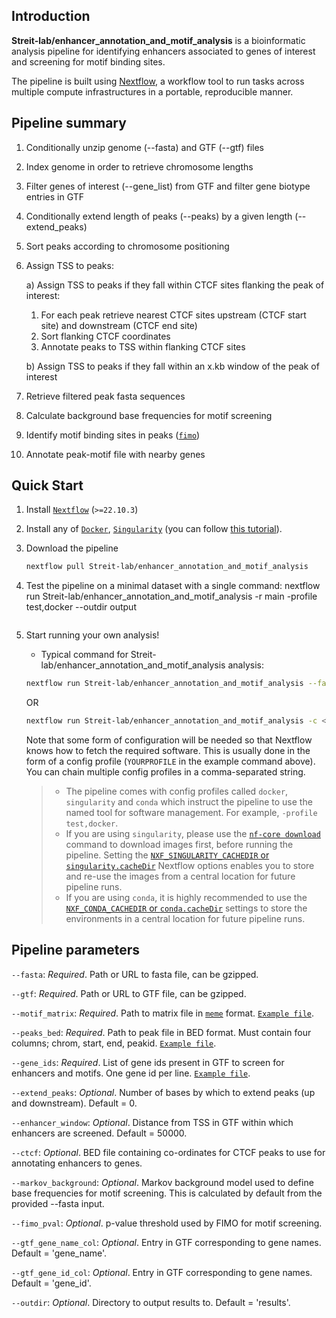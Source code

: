 ## Introduction

**Streit-lab/enhancer_annotation_and_motif_analysis** is a bioinformatic analysis pipeline for identifying enhancers associated to genes of interest and screening for motif binding sites.

The pipeline is built using [Nextflow](https://www.nextflow.io), a workflow tool to run tasks across multiple compute infrastructures in a portable, reproducible manner.

## Pipeline summary

1. Conditionally unzip genome (--fasta) and GTF (--gtf) files
2. Index genome in order to retrieve chromosome lengths
3. Filter genes of interest (--gene_list) from GTF and filter gene biotype entries in GTF
4. Conditionally extend length of peaks (--peaks) by a given length (--extend_peaks)
5. Sort peaks according to chromosome positioning

6. Assign TSS to peaks:

   a) Assign TSS to peaks if they fall within CTCF sites flanking the peak of interest:
      1. For each peak retrieve nearest CTCF sites upstream (CTCF start site) and downstream (CTCF end site)
      2. Sort flanking CTCF coordinates
      3. Annotate peaks to TSS within flanking CTCF sites

   b) Assign TSS to peaks if they fall within an x.kb window of the peak of interest

7. Retrieve filtered peak fasta sequences
8. Calculate background base frequencies for motif screening
9. Identify motif binding sites in peaks ([`fimo`](https://meme-suite.org/meme/doc/fimo.html))
10. Annotate peak-motif file with nearby genes

## Quick Start

1. Install [`Nextflow`](https://www.nextflow.io/docs/latest/getstarted.html#installation) (`>=22.10.3`)

2. Install any of [`Docker`](https://docs.docker.com/engine/installation/), [`Singularity`](https://www.sylabs.io/guides/3.0/user-guide/) (you can follow [this tutorial](https://singularity-tutorial.github.io/01-installation/)).

3. Download the pipeline

   ```bash
   nextflow pull Streit-lab/enhancer_annotation_and_motif_analysis
   ```

4. Test the pipeline on a minimal dataset with a single command:
   nextflow run Streit-lab/enhancer_annotation_and_motif_analysis -r main -profile test,docker --outdir output
   ```
4. Start running your own analysis!

   - Typical command for Streit-lab/enhancer_annotation_and_motif_analysis analysis:

   ```bash
   nextflow run Streit-lab/enhancer_annotation_and_motif_analysis --fasta <FASTA_PATH_OR_URL> --gtf <GTF_PATH_OR_URL> --motif_matrix <MEME_MOTIF_FILE> --peaks_bed <PEAK_BED_FILE> -profile <docker/singularity/conda>
   ```

   OR

   ```bash
   nextflow run Streit-lab/enhancer_annotation_and_motif_analysis -c <YOURPROFILE> -profile <docker/singularity/conda>
   ```

   Note that some form of configuration will be needed so that Nextflow knows how to fetch the required software. This is usually done in the form of a config profile (`YOURPROFILE` in the example command above). You can chain multiple config profiles in a comma-separated string.

   > - The pipeline comes with config profiles called `docker`, `singularity` and `conda` which instruct the pipeline to use the named tool for software management. For example, `-profile test,docker`.
   > - If you are using `singularity`, please use the [`nf-core download`](https://nf-co.re/tools/#downloading-pipelines-for-offline-use) command to download images first, before running the pipeline. Setting the [`NXF_SINGULARITY_CACHEDIR` or `singularity.cacheDir`](https://www.nextflow.io/docs/latest/singularity.html?#singularity-docker-hub) Nextflow options enables you to store and re-use the images from a central location for future pipeline runs.
   > - If you are using `conda`, it is highly recommended to use the [`NXF_CONDA_CACHEDIR` or `conda.cacheDir`](https://www.nextflow.io/docs/latest/conda.html) settings to store the environments in a central location for future pipeline runs.


## Pipeline parameters

`--fasta`: *Required*. Path or URL to fasta file, can be gzipped.

`--gtf`: *Required*. Path or URL to GTF file, can be gzipped.

`--motif_matrix`: *Required*. Path to matrix file in [`meme`](https://meme-suite.org/meme/doc/meme-format.html) format. [`Example file`](https://github.com/Streit-lab/enhancer_annotation_and_motif_analysis/blob/main/test_data/six1_motifs.txt). 

`--peaks_bed`: *Required*. Path to peak file in BED format. Must contain four columns; chrom, start, end, peakid. [`Example file`](https://github.com/Streit-lab/enhancer_annotation_and_motif_analysis/blob/main/test_data/peaks.bed).

`--gene_ids`: *Required*. List of gene ids present in GTF to screen for enhancers and motifs. One gene id per line. [`Example file`](https://github.com/Streit-lab/enhancer_annotation_and_motif_analysis/blob/main/test_data/peaks.bed).

`--extend_peaks`: *Optional*. Number of bases by which to extend peaks (up and downstream). Default = 0.

`--enhancer_window`: *Optional*. Distance from TSS in GTF within which enhancers are screened. Default = 50000.

`--ctcf`: *Optional*. BED file containing co-ordinates for CTCF peaks to use for annotating enhancers to genes.

`--markov_background`: *Optional*. Markov background model used to define base frequencies for motif screening. This is calculated by default from the provided --fasta input.

`--fimo_pval`: *Optional*. p-value threshold used by FIMO for motif screening.

`--gtf_gene_name_col`: *Optional*. Entry in GTF corresponding to gene names. Default = 'gene_name'.

`--gtf_gene_id_col`: *Optional*. Entry in GTF corresponding to gene names. Default = 'gene_id'.

`--outdir`: *Optional*. Directory to output results to. Default = 'results'.


